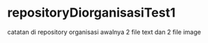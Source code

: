 # repositoryDiorganisasiTest1
catatan di repository organisasi awalnya 2 file text dan 2 file image
